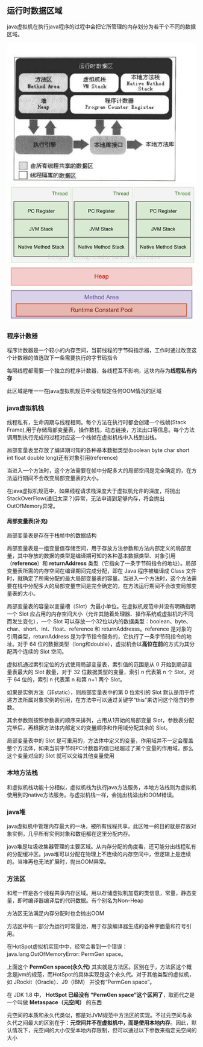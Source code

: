 ## 运行时数据区域

java虚拟机在执行java程序的过程中会把它所管理的内存划分为若干个不同的数据区域。

![](image/memory.jpg)
![](image/memory2.jpg)

### 程序计数器
程序计数器是一个较小的内存空间，当前线程的字节码指示器，工作时通过改变这个计数器的值选取下一条需要执行的字节码指令

每隔线程都需要一个独立的程序计数器，各线程互不影响，这块内存为**线程私有内存**

此区域是唯一一在java虚拟机规范中没有规定任何OOM情况的区域

### java虚拟机栈
线程私有，生命周期与线程相同。每个方法在执行时都会创建一个栈帧(Stack Frame),用于存储局部变量表，操作数栈，动态链接，方法出口等信息。每个方法调用到执行完成的过程对应这一个栈帧在虚拟机栈中入栈到出栈。

局部变量表里存放了编译期可知的各种基本数据类型(boolean byte char short int float double long)还有对象引用(reference)

当进入一个方法时，这个方法需要在帧中分配多大的局部空间是完全确定的，在方法运行期间不会改变局部变量表的大小。

在java虚拟机规范中，如果线程请求栈深度大于虚拟机允许的深度，将抛出StackOverFlow(递归太深？)异常，无法申请到足够内存，将会抛出OutOfMemory异常。

#### 局部变量表(补充)
局部变量表是存在于栈帧中的数据结构

局部变量表是一组变量值存储空间，用于存放方法参数和方法内部定义的局部变量，其中存放的数据的类型是编译期可知的各种基本数据类型、对象引用（**reference**）和 **returnAddress** 类型（它指向了一条字节码指令的地址）。局部变量表所需的内存空间在编译期间完成分配，即在 Java 程序被编译成 Class 文件时，就确定了所需分配的最大局部变量表的容量。当进入一个方法时，这个方法需要在栈中分配多大的局部变量空间是完全确定的，在方法运行期间不会改变局部变量表的大小。

局部变量表的容量以变量槽（Slot）为最小单位。在虚拟机规范中并没有明确指明一个 Slot 应占用的内存空间大小（允许其随着处理器、操作系统或虚拟机的不同而发生变化），一个 Slot 可以存放一个32位以内的数据类型：boolean、byte、char、short、int、float、reference 和 returnAddresss。reference 是对象的引用类型，returnAddress 是为字节指令服务的，它执行了一条字节码指令的地址。对于 64 位的数据类型（long和double），虚拟机会以**高位在前**的方式为其分配两个连续的 Slot 空间。

虚拟机通过索引定位的方式使用局部变量表，索引值的范围是从 0 开始到局部变量表最大的 Slot 数量，对于 32 位数据类型的变量，索引 n 代表第 n 个 Slot，对于 64 位的，索引 n 代表第 n 和第 n+1 两个 Slot。

如果是实例方法（非static），则局部变量表中的第 0 位索引的 Slot 默认是用于传递方法所属对象实例的引用，在方法中可以通过关键字“this”来访问这个隐含的参数。

其余参数则按照参数表的顺序来排列，占用从1开始的局部变量 Slot，参数表分配完毕后，再根据方法体内部定义的变量顺序和作用域分配其余的 Slot。

局部变量表中的 Slot 是可重用的，方法体中定义的变量，作用域并不一定会覆盖整个方法体，如果当前字节码PC计数器的值已经超过了某个变量的作用域，那么这个变量对应的 Slot 就可以交给其他变量使用

### 本地方法栈
和虚拟机栈功能十分相似，虚拟机栈为执行java方法服务，本地方法栈则为虚拟机使用到的native方法服务。与虚拟机栈一样，会抛出栈溢出和OOM错误。

### java堆
java虚拟机中管理内存最大的一块，被所有线程共享。此区唯一的目的就是存放对象实例，几乎所有实例对象和数组都在这里分配内存。

java堆是垃圾收集器管理的主要区域。从内存分配的角度看，还可能分出线程私有的分配缓冲区。java堆可以分配在物理上不连续的内存空间中，但逻辑上是连续的。当堆再也无法扩展时，抛出OOM异常。

### 方法区
和堆一样是各个线程共享内存区域。用以存储虚拟机加载的类信息，常量，静态变量，即时编译器编译后的代码数据。有个别名为Non-Heap

方法区无法满足内存分配时也会抛出OOM

方法区中有一部分为运行时常量池，用于存放编译器生成的各种字面量和符号引用。

在HotSpot虚拟机实现中中，经常会看到一个错误：java.lang.OutOfMemoryError: PermGen space。

上面这个 **PermGen space(永久代)** 其实就是方法区。区别在于，方法区这个概念是jvm的规范，而HotSpot的具体实现是这个永久代。对于其他类型的虚拟机，如 JRockit（Oracle）、J9（IBM） 并没有“PermGen space”。

在 JDK 1.8 中， **HotSpot 已经没有 “PermGen space”这个区间了**，取而代之是一个叫做 **Metaspace（元空间）** 的东西

元空间的本质和永久代类似，都是对JVM规范中方法区的实现。不过元空间与永久代之间最大的区别在于：**元空间并不在虚拟机中，而是使用本地内存**。因此，默认情况下，元空间的大小仅受本地内存限制，但可以通过以下参数来指定元空间的大小

